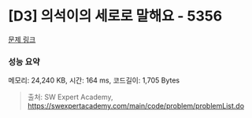 # [D3] 의석이의 세로로 말해요 - 5356 

[문제 링크](https://swexpertacademy.com/main/code/problem/problemDetail.do?contestProbId=AWVWgkP6sQ0DFAUO) 

### 성능 요약

메모리: 24,240 KB, 시간: 164 ms, 코드길이: 1,705 Bytes



> 출처: SW Expert Academy, https://swexpertacademy.com/main/code/problem/problemList.do